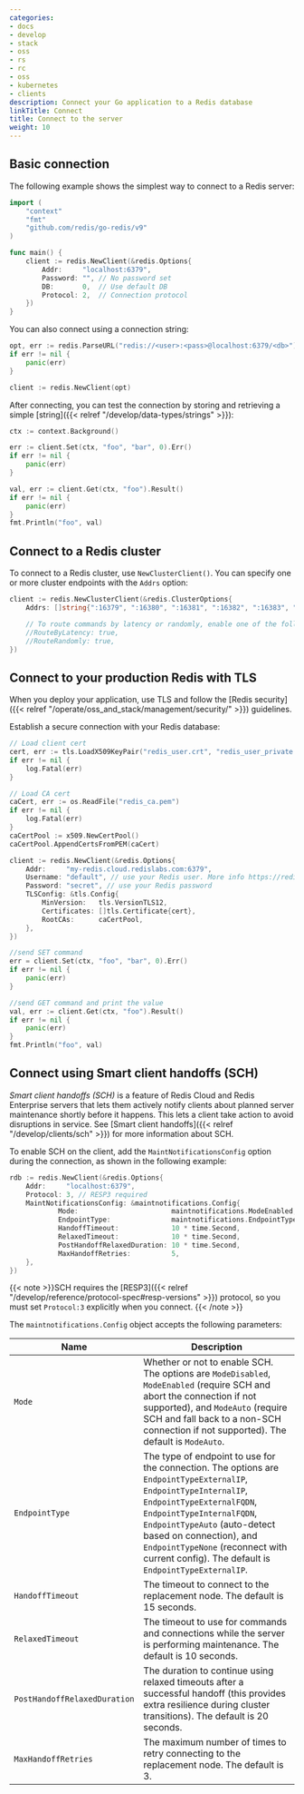 ```yaml
---
categories:
- docs
- develop
- stack
- oss
- rs
- rc
- oss
- kubernetes
- clients
description: Connect your Go application to a Redis database
linkTitle: Connect
title: Connect to the server
weight: 10
---
```


## Basic connection

The following example shows the simplest way to connect to a Redis server:

```go
import (
	"context"
	"fmt"
	"github.com/redis/go-redis/v9"
)

func main() {    
    client := redis.NewClient(&redis.Options{
        Addr:	  "localhost:6379",
        Password: "", // No password set
        DB:		  0,  // Use default DB
        Protocol: 2,  // Connection protocol
    })
}
```

You can also connect using a connection string:

```go
opt, err := redis.ParseURL("redis://<user>:<pass>@localhost:6379/<db>")
if err != nil {
	panic(err)
}

client := redis.NewClient(opt)
```

After connecting, you can test the connection by  storing and retrieving
a simple [string]({{< relref "/develop/data-types/strings" >}}):

```go
ctx := context.Background()

err := client.Set(ctx, "foo", "bar", 0).Err()
if err != nil {
    panic(err)
}

val, err := client.Get(ctx, "foo").Result()
if err != nil {
    panic(err)
}
fmt.Println("foo", val)
```

## Connect to a Redis cluster

To connect to a Redis cluster, use `NewClusterClient()`. You can specify
one or more cluster endpoints with the `Addrs` option:

```go
client := redis.NewClusterClient(&redis.ClusterOptions{
    Addrs: []string{":16379", ":16380", ":16381", ":16382", ":16383", ":16384"},

    // To route commands by latency or randomly, enable one of the following.
    //RouteByLatency: true,
    //RouteRandomly: true,
})
```

## Connect to your production Redis with TLS

When you deploy your application, use TLS and follow the
[Redis security]({{< relref "/operate/oss_and_stack/management/security/" >}}) guidelines.

Establish a secure connection with your Redis database:

```go
// Load client cert
cert, err := tls.LoadX509KeyPair("redis_user.crt", "redis_user_private.key")
if err != nil {
    log.Fatal(err)
}

// Load CA cert
caCert, err := os.ReadFile("redis_ca.pem")
if err != nil {
    log.Fatal(err)
}
caCertPool := x509.NewCertPool()
caCertPool.AppendCertsFromPEM(caCert)

client := redis.NewClient(&redis.Options{
    Addr:     "my-redis.cloud.redislabs.com:6379",
    Username: "default", // use your Redis user. More info https://redis.io/docs/latest/operate/oss_and_stack/management/security/acl/
    Password: "secret", // use your Redis password
    TLSConfig: &tls.Config{
        MinVersion:   tls.VersionTLS12,
        Certificates: []tls.Certificate{cert},
        RootCAs:      caCertPool,
    },
})

//send SET command
err = client.Set(ctx, "foo", "bar", 0).Err()
if err != nil {
    panic(err)
}

//send GET command and print the value
val, err := client.Get(ctx, "foo").Result()
if err != nil {
    panic(err)
}
fmt.Println("foo", val)
```

## Connect using Smart client handoffs (SCH)

*Smart client handoffs (SCH)* is a feature of Redis Cloud and
Redis Enterprise servers that lets them actively notify clients
about planned server maintenance shortly before it happens. This
lets a client take action to avoid disruptions in service.
See [Smart client handoffs]({{< relref "/develop/clients/sch" >}})
for more information about SCH.

To enable SCH on the client, add the `MaintNotificationsConfig` option during the
connection, as shown in the following example:

```go
rdb := redis.NewClient(&redis.Options{
    Addr:     "localhost:6379",
    Protocol: 3, // RESP3 required
    MaintNotificationsConfig: &maintnotifications.Config{
            Mode:                       maintnotifications.ModeEnabled,
            EndpointType:               maintnotifications.EndpointTypeExternalIP,
            HandoffTimeout:             10 * time.Second,
            RelaxedTimeout:             10 * time.Second,
            PostHandoffRelaxedDuration: 10 * time.Second,
            MaxHandoffRetries:          5,
    },
})
```

{{< note >}}SCH requires the [RESP3]({{< relref "/develop/reference/protocol-spec#resp-versions" >}})
protocol, so you must set `Protocol:3` explicitly when you connect.
{{< /note >}}

The `maintnotifications.Config` object accepts the following parameters:

| Name | Description |
|------ |------------- |
| `Mode` | Whether or not to enable SCH. The options are `ModeDisabled`, `ModeEnabled` (require SCH and abort the connection if not supported), and `ModeAuto` (require SCH and fall back to a non-SCH connection if not supported). The default is `ModeAuto`.   |
| `EndpointType` | The type of endpoint to use for the connection. The options are `EndpointTypeExternalIP`, `EndpointTypeInternalIP`, `EndpointTypeExternalFQDN`, `EndpointTypeInternalFQDN`, `EndpointTypeAuto` (auto-detect based on connection), and `EndpointTypeNone` (reconnect with current config). The default is `EndpointTypeExternalIP`. |
| `HandoffTimeout` | The timeout to connect to the replacement node. The default is 15 seconds. |
| `RelaxedTimeout` | The timeout to use for commands and connections while the server is performing maintenance. The default is 10 seconds. |
| `PostHandoffRelaxedDuration` | The duration to continue using relaxed timeouts after a successful handoff (this provides extra resilience during cluster transitions). The default is 20 seconds. |
| `MaxHandoffRetries` | The maximum number of times to retry connecting to the replacement node. The default is 3. |
